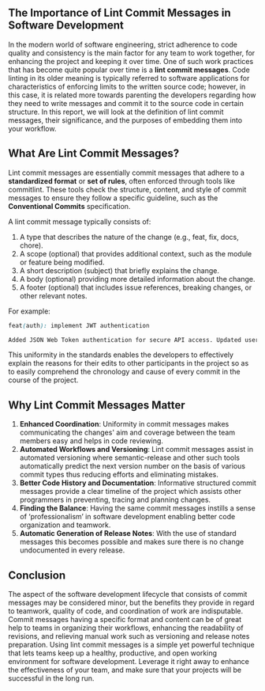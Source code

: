 ## The Importance of Lint Commit Messages in Software Development
In the modern world of software engineering, strict adherence to code quality and consistency is the main factor for any team to work together, for enhancing the project and keeping it over time. 
One of such work practices that has become quite popular over time is a **lint commit messages**. 
Code linting in its older meaning is typically referred to software applications for characteristics of enforcing limits to the written source code; however, in this case, it is related more towards parenting the developers regarding how they need to write messages and commit it to the source code in certain structure. 
In this report, we will look at the definition of lint commit messages, their significance, and the purposes of embedding them into your workflow.

## What Are Lint Commit Messages?
Lint commit messages are essentially commit messages that adhere to a **standardized format** or **set of rules**, often enforced through tools like commitlint. 
These tools check the structure, content, and style of commit messages to ensure they follow a specific guideline, such as the **Conventional Commits** specification.

A lint commit message typically consists of:

1. A type that describes the nature of the change (e.g., feat, fix, docs, chore).
2. A scope (optional) that provides additional context, such as the module or feature being modified.
3. A short description (subject) that briefly explains the change.
4. A body (optional) providing more detailed information about the change.
5. A footer (optional) that includes issue references, breaking changes, or other relevant notes.

For example:

```scss
feat(auth): implement JWT authentication

Added JSON Web Token authentication for secure API access. Updated user model and login endpoint to support token-based authentication.
```

This uniformity in the standards enables the developers to effectively explain the reasons for their edits to other participants in the project so as to easily comprehend the chronology and cause of every commit in the course of the project.

## Why Lint Commit Messages Matter
1. **Enhanced Coordination**: Uniformity in commit messages makes communicating the changes' aim and coverage between the team members easy and helps in code reviewing.
2. **Automated Workflows and Versioning**: Lint commit messages assist in automated versioning where semantic-release and other such tools automatically predict the next version number on the basis of various commit types thus reducing efforts and eliminating mistakes.
3. **Better Code History and Documentation**: Informative structured commit messages provide a clear timeline of the project which assists other programmers in preventing, tracing and planning changes.
4. **Finding the Balance**: Having the same commit messages instills a sense of ‘professionalism’ in software development enabling better code organization and teamwork.
5. **Automatic Generation of Release Notes**: With the use of standard messages this becomes possible and makes sure there is no change undocumented in every release.

## Conclusion
The aspect of the software development lifecycle that consists of commit messages may be considered minor, but the benefits they provide in regard to teamwork, quality of code, and coordination of work are indisputable. 
Commit messages having a specific format and content can be of great help to teams in organizing their workflows, enhancing the readability of revisions, and relieving manual work such as versioning and release notes preparation.
Using lint commit messages is a simple yet powerful technique that lets teams keep up a healthy, productive, and open working environment for software development. Leverage it right away to enhance the effectiveness of your team, and make sure that your projects will be successful in the long run.

